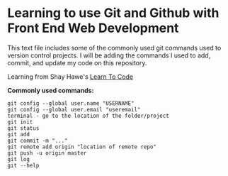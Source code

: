 # Learning to use Git and Github with Front End Web Development

This text file includes some of the commonly used git commands used to version control projects.
I will be adding the commands I used to add, commit, and update my code on this repository.

Learning from Shay Hawe's [Learn To Code](http://learn.shayhowe.com/html-css/)

**Commonly used commands:**
```
git config --global user.name "USERNAME"
git config --global user.email "useremail"
terminal - go to the location of the folder/project
git init
git status
git add
git commit -m "..."
git remote add origin "location of remote repo"
git push -u origin master
git log
git --help
```
